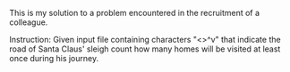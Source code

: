 This is my solution to a problem encountered in the recruitment of a colleague.

Instruction:
Given input file containing characters "<>^v" that indicate the road of Santa Claus' sleigh count how many homes will be visited at least once during his journey.

